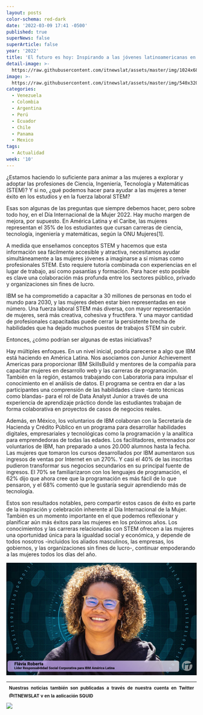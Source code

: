 ```yaml
---
layout: posts
color-schema: red-dark
date: '2022-03-09 17:41 -0500'
published: true
superNews: false
superArticle: false
year: '2022'
title: 'El futuro es hoy: Inspirando a las jóvenes latinoamericanas en STEM'
detail-image: >-
  https://raw.githubusercontent.com/itnewslat/assets/master/img/1024x680/Flavia-Roberta-g.jpg
image: >-
  https://raw.githubusercontent.com/itnewslat/assets/master/img/540x320/Flavia-Roberta-p.jpg
categories:
  - Venezuela
  - Colombia
  - Argentina
  - Perú
  - Ecuador
  - Chile
  - Panama
  - Mexico
tags:
  - Actualidad
week: '10'
---
```

¿Estamos haciendo lo suficiente para animar a las mujeres a explorar y adoptar las profesiones de Ciencia, Ingeniería, Tecnología y Matemáticas (STEM)? Y si no, ¿qué podemos hacer para ayudar a las mujeres a tener éxito en los estudios y en la fuerza laboral STEM?
 
Esas son algunas de las preguntas que siempre debemos hacer, pero sobre todo hoy, en el Día Internacional de la Mujer 2022. Hay mucho margen de mejora, por supuesto. En América Latina y el Caribe, las mujeres representan el 35% de los estudiantes que cursan carreras de ciencia, tecnología, ingeniería y matemáticas, según la ONU Mujeres[1].
 
A medida que enseñamos conceptos STEM y hacemos que esta información sea fácilmente accesible y atractiva, necesitamos ayudar simultáneamente a las mujeres jóvenes a imaginarse a sí mismas como profesionales STEM. Esto requiere tutoría combinada con experiencias en el lugar de trabajo, así como pasantías y formación. Para hacer esto posible es clave una colaboración más profunda entre los sectores público, privado y organizaciones sin fines de lucro.
 
IBM se ha comprometido a capacitar a 30 millones de personas en todo el mundo para 2030, y las mujeres deben estar bien representadas en ese número. Una fuerza laboral STEM más diversa, con mayor representación de mujeres, será más creativa, cohesiva y fructífera. Y una mayor cantidad de profesionales capacitadas puede cerrar la persistente brecha de habilidades que ha dejado muchos puestos de trabajos STEM sin cubrir.
 
Entonces, ¿cómo podrían ser algunas de estas iniciativas?
 
Hay múltiples enfoques. En un nivel inicial, podría parecerse a algo que IBM está haciendo en América Latina. Nos asociamos con Junior Achievement Americas para proporcionar IBM SkillsBuild y mentores de la compañía para capacitar mujeres en desarrollo web y las carreras de programación. También en la región, estamos trabajando con Laboratoria para impulsar el conocimiento en el análisis de datos. El programa se centra en dar a las participantes una comprensión de las habilidades clave -tanto técnicas como blandas- para el rol de Data Analyst Junior a través de una experiencia de aprendizaje práctico donde las estudiantes trabajan de forma colaborativa en proyectos de casos de negocios reales.
 
Además, en México, los voluntarios de IBM colaboran con la Secretaría de Hacienda y Crédito Público en un programa para desarrollar habilidades digitales, empresariales y tecnológicas como la programación y la analítica para emprendedoras de todas las edades. Los facilitadores, entrenados por voluntarios de IBM, han preparado a unos 20.000 alumnos hasta la fecha. Las mujeres que tomaron los cursos desarrollados por IBM aumentaron sus ingresos de ventas por Internet en un 270%. Y casi el 40% de las inscritas pudieron transformar sus negocios secundarios en su principal fuente de ingresos. El 70% se familiarizaron con los lenguajes de programación, el 62% dijo que ahora cree que la programación es más fácil de lo que pensaron, y el 68% comentó que le gustaría seguir aprendiendo más de tecnología.

Estos son resultados notables, pero compartir estos casos de éxito es parte de la inspiración y celebración inherente al Día Internacional de la Mujer. También es un momento importante en el que podemos reflexionar y planificar aún más éxitos para las mujeres en los próximos años. Los conocimientos y las carreras relacionadas con STEM ofrecen a las mujeres una oportunidad única para la igualdad social y económica, y depende de todos nosotros -incluidos los aliados masculinos, las empresas, los gobiernos, y las organizaciones sin fines de lucro-, continuar empoderando a las mujeres todos los días del año.

![](https://raw.githubusercontent.com/itnewslat/assets/master/img/540x320/Flavia-Roberta-p.jpg)

<table style="height: 42px;" width="569">
<tbody>
<tr>
<td style="text-align: justify;"><sub><strong>Nuestras noticias también son publicadas a través de nuestra cuenta en Twitter <a href="https://twitter.com/itnewslat?lang=es">@ITNEWSLAT</a> y en la aplicación <a href="https://squidapp.co/en/">SQUID</a></strong></sub></td>
</tr>
</tbody>
</table>

<img src="https://tracker.metricool.com/c3po.jpg?hash=56f88a41e39ab42c063cc51676587a04"/>